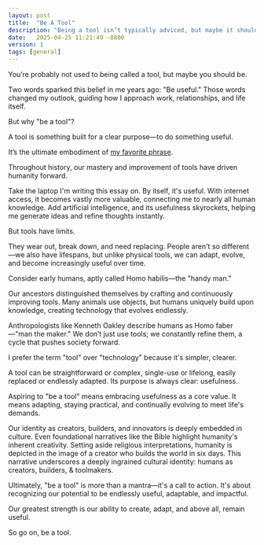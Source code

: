 ```yaml
---
layout: post
title:  "Be A Tool"
description: "Being a tool isn’t typically adviced, but maybe it should be. Let's explore why embracing adaptability, creativity, and evolution has always been at the heart of what it means to be human."
date:   2025-04-25 11:21:49 -0800
version: 1
tags: [general]
---
```


You’re probably not used to being called a tool, but maybe you should be.

Two words sparked this belief in me years ago: "Be useful." Those words changed my outlook, guiding how I approach work, relationships, and life itself.

But why "be a tool"?

A tool is something built for a clear purpose—to do something useful.

It’s the ultimate embodiment of [my favorite phrase](/essays/two-words).

Throughout history, our mastery and improvement of tools have driven humanity forward.

Take the laptop I'm writing this essay on. By itself, it's useful. With internet access, it becomes vastly more valuable, connecting me to nearly all human knowledge. Add artificial intelligence, and its usefulness skyrockets, helping me generate ideas and refine thoughts instantly.

But tools have limits. 

They wear out, break down, and need replacing. People aren't so different—we also have lifespans, but unlike physical tools, we can adapt, evolve, and become increasingly useful over time.

Consider early humans, aptly called Homo habilis—the "handy man."

Our ancestors distinguished themselves by crafting and continuously improving tools. Many animals use objects, but humans uniquely build upon knowledge, creating technology that evolves endlessly. 

Anthropologists like Kenneth Oakley describe humans as Homo faber—"man the maker." We don’t just use tools; we constantly refine them, a cycle that pushes society forward.

I prefer the term "tool" over "technology" because it's simpler, clearer. 

A tool can be straightforward or complex, single-use or lifelong, easily replaced or endlessly adapted. Its purpose is always clear: usefulness.

Aspiring to "be a tool" means embracing usefulness as a core value. It means adapting, staying practical, and continually evolving to meet life's demands.

Our identity as creators, builders, and innovators is deeply embedded in culture. Even foundational narratives like the Bible highlight humanity's inherent creativity. Setting aside religious interpretations, humanity is depicted in the image of a creator who builds the world in six days. This narrative underscores a deeply ingrained cultural identity: humans as creators, builders, & toolmakers.

Ultimately, "be a tool" is more than a mantra—it's a call to action. It's about recognizing our potential to be endlessly useful, adaptable, and impactful.

Our greatest strength is our ability to create, adapt, and above all, remain useful.

So go on, be a tool.